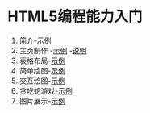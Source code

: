 # HTML5编程能力入门

1. 简介-[示例](demo/1.intro/index.md)
2. 主页制作
    -[示例](demo/2.home/index.md)
    -[说明](demo/2.home/index.md)
3. 表格布局-[示例]()
4. 简单绘图-[示例]()
5. 交互绘图-[示例]()
6. 贪吃蛇游戏-[示例]()
7. 图片展示-[示例]()



 